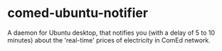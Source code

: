 # comed-ubuntu-notifier
A daemon for Ubuntu desktop, that notifies you (with a delay of 5 to 10 minutes) about the 'real-time' prices of electricity in ComEd network.
